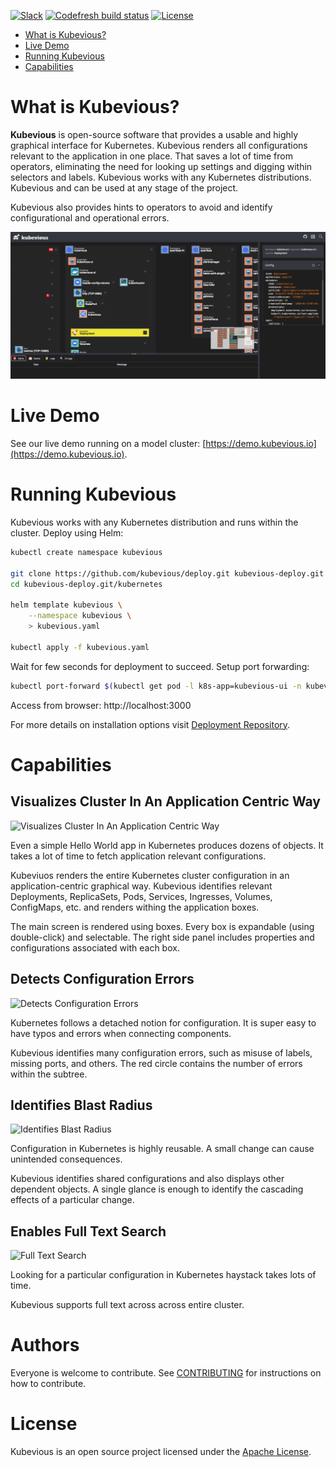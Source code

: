 <!-- [![Gitter](https://badges.gitter.im/kubevious/community.svg)](https://gitter.im/kubevious/community?utm_source=badge&utm_medium=badge&utm_campaign=pr-badge) -->
[![Slack](https://img.shields.io/badge/chat-on%20slack-ff69b4)](https://kubevious.slack.com)
[![Codefresh build status](https://g.codefresh.io/api/badges/pipeline/kubevious/default%2Fkubevious-master?type=cf-1)](https://g.codefresh.io/public/accounts/kubevious/pipelines/5dfac9226e1ebecb0fd3775d)
[![License](https://img.shields.io/badge/License-Apache%202.0-blue.svg)](https://opensource.org/licenses/Apache-2.0)

* [What is Kubevious?](#what-is-kubevious)
* [Live Demo](#live-demo)
* [Running Kubevious](#running-kubevious)
* [Capabilities](#capabilities)

# What is Kubevious?
**Kubevious** is open-source software that provides a usable and highly graphical interface for Kubernetes. Kubevious renders all configurations relevant to the application in one place. That saves a lot of time from operators, eliminating the need for looking up settings and digging within selectors and labels. Kubevious works with any Kubernetes distributions. Kubevious and can be used at any stage of the project.

Kubevious also provides hints to operators to avoid and identify configurational and operational errors.

![Kubevious Intro](docs/screens/intro.png)

# Live Demo
See our live demo running on a model cluster: [https://demo.kubevious.io](https://demo.kubevious.io).

# Running Kubevious
Kubevious works with any Kubernetes distribution and runs within the cluster. Deploy using Helm:

```sh
kubectl create namespace kubevious

git clone https://github.com/kubevious/deploy.git kubevious-deploy.git
cd kubevious-deploy.git/kubernetes

helm template kubevious \
    --namespace kubevious \
    > kubevious.yaml

kubectl apply -f kubevious.yaml
```

Wait for few seconds for deployment to succeed. Setup port forwarding:

```sh
kubectl port-forward $(kubectl get pod -l k8s-app=kubevious-ui -n kubevious -o jsonpath="{.items[0].metadata.name}") 3000:3000 -n kubevious
```

Access from browser: http://localhost:3000

For more details on installation options visit [Deployment Repository].

# Capabilities

## Visualizes Cluster In An Application Centric Way

![Visualizes Cluster In An Application Centric Way](https://github.com/kubevious/kubevious/raw/master/docs/screens/app-view.png)

Even a simple Hello World app in Kubernetes produces dozens of objects. It takes a lot of time to fetch application relevant configurations.

Kubeviuos renders the entire Kubernetes cluster configuration in an application-centric graphical way. Kubevious identifies relevant Deployments, ReplicaSets, Pods, Services, Ingresses, Volumes, ConfigMaps, etc. and renders withing the application boxes.

The main screen is rendered using boxes. Every box is expandable (using double-click) and selectable. The right side panel includes properties and configurations associated with each box. 


## Detects Configuration Errors

![Detects Configuration Errors](https://github.com/kubevious/kubevious/raw/master/docs/screens/config-errors.png)

Kubernetes follows a detached notion for configuration. It is super easy to have typos and errors when connecting components.

Kubevious identifies many configuration errors, such as misuse of labels, missing ports, and others. The red circle contains the number of errors within the subtree.


## Identifies Blast Radius

![Identifies Blast Radius](https://github.com/kubevious/kubevious/raw/master/docs/screens/shared-configs.png)

Configuration in Kubernetes is highly reusable. A small change can cause unintended consequences. 

Kubevious identifies shared configurations and also displays other dependent objects. A single glance is enough to identify the cascading effects of a particular change.


## Enables Full Text Search

![Full Text Search](https://github.com/kubevious/kubevious/raw/master/docs/screens/full-text-search.png)

Looking for a particular configuration in Kubernetes haystack takes lots of time. 

Kubevious supports full text across across entire cluster.

# Authors
Everyone is welcome to contribute. See [CONTRIBUTING] for instructions on how to contribute.

# License
Kubevious is an open source project licensed under the [Apache License]. 

[Deployment Repository]: https://github.com/kubevious/deploy
[Apache License]: https://www.apache.org/licenses/LICENSE-2.0
[CONTRIBUTING]: CONTRIBUTING.md
